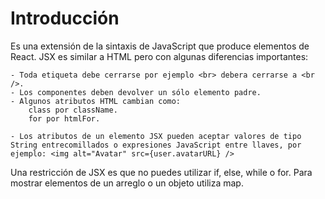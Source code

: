 # Introducción
Es una extensión de la sintaxis de JavaScript que produce elementos de React. JSX es similar a HTML pero con algunas diferencias importantes:

    - Toda etiqueta debe cerrarse por ejemplo <br> debera cerrarse a <br />.
    - Los componentes deben devolver un sólo elemento padre.
    - Algunos atributos HTML cambian como:
        class por className.
        for por htmlFor.

    - Los atributos de un elemento JSX pueden aceptar valores de tipo String entrecomillados o expresiones JavaScript entre llaves, por ejemplo: <img alt="Avatar" src={user.avatarURL} />

Una restricción de JSX es que no puedes utilizar if, else, while o for. Para mostrar elementos de un arreglo o un objeto utiliza map.





